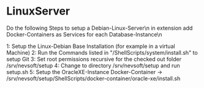 # LinuxServer

Do the following Steps to setup a Debian-Linux-Server\n
in extension add Docker-Containers as Services for each Database-Instance\n

1: Setup the Linux-Debian Base Installation (for example in a virtual Machine)
2: Run the Commands listed in "/ShellScripts/system/install.sh" to setup Git
3: Set root permissions recursive for the checked out folder /srv/nevsoft/setup
4: Change to directory /srv/nevsoft/setup and run setup.sh
5: Setup the OracleXE-Instance Docker-Container -> /srv/nevsoft/setup/ShellScripts/docker-container/oracle-xe/install.sh
